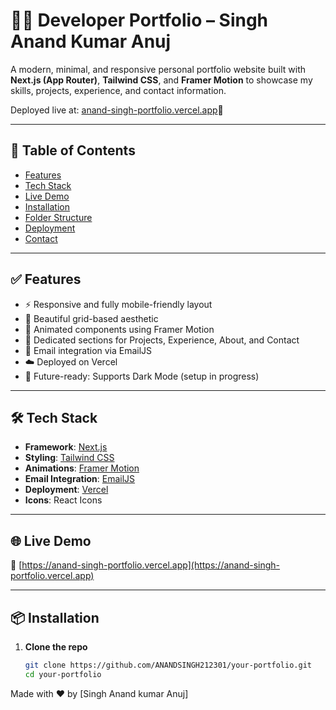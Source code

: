 # 🧑‍💻 Developer Portfolio – Singh Anand Kumar Anuj

A modern, minimal, and responsive personal portfolio website built with **Next.js (App Router)**, **Tailwind CSS**, and **Framer Motion** to showcase my skills, projects, experience, and contact information.

Deployed live at: [anand-singh-portfolio.vercel.app](https://anand-singh-portfolio.vercel.app)🚀

---

## 🔗 Table of Contents

- [Features](#features)
- [Tech Stack](#tech-stack)
- [Live Demo](#live-demo)
- [Installation](#installation)
- [Folder Structure](#folder-structure)
- [Deployment](#deployment)
- [Contact](#contact)

---

## ✅ Features

- ⚡ Responsive and fully mobile-friendly layout
- 🎨 Beautiful grid-based aesthetic
- 🧩 Animated components using Framer Motion
- 💼 Dedicated sections for Projects, Experience, About, and Contact
- 📧 Email integration via EmailJS
- ☁️ Deployed on Vercel
- 🌙 Future-ready: Supports Dark Mode (setup in progress)

---

## 🛠 Tech Stack

- **Framework**: [Next.js](https://nextjs.org/)
- **Styling**: [Tailwind CSS](https://tailwindcss.com/)
- **Animations**: [Framer Motion](https://www.framer.com/motion/)
- **Email Integration**: [EmailJS](https://www.emailjs.com/)
- **Deployment**: [Vercel](https://vercel.com/)
- **Icons**: React Icons

---

## 🌐 Live Demo

🔗 [https://anand-singh-portfolio.vercel.app](https://anand-singh-portfolio.vercel.app)

---

## 📦 Installation

1. **Clone the repo**  
   ```bash
   git clone https://github.com/ANANDSINGH212301/your-portfolio.git
   cd your-portfolio

Made with ❤️ by [Singh Anand kumar Anuj]
